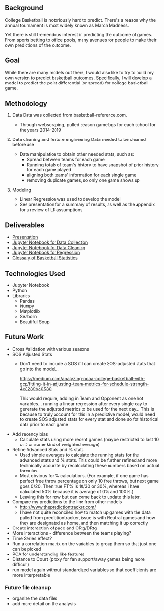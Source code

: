 ## Background
College Basketball is notoriously hard to predict. There's a reason why the annual tournament is most widely known as March Madness.

Yet there is still tremendous interest in predicting the outcome of games. From sports betting to office pools, many avenues for people to make their own predictions of the outcome.

## Goal
While there are many models out there, I would also like to try to build my own version to predict basketball outcomes. Specifically, I will develop a model to predict the point differential (or spread) for college basketball game.

## Methodology

1. Data
Data was collected from basketball-reference.com.
    - Through webscraping, pulled season gamelogs for each school for the years 2014-2019

2. Data cleaning and feature engineering
Data needed to be cleaned before use
    - Data manipulation to obtain other needed stats, such as:
        - Spread between teams for each game
        - Running totals of team's history to have snapshot of prior history for each game played
        - aligning both teams' information for each single game
        - removing duplicate games, so only one game shows up

3. Modeling
    - Linear Regression was used to develop the model
    - See presentation for a summary of results, as well as the appendix for a review of LR assumptions


## Deliverables
- [Presentation](NCAA_MBB_final.pdf)
- [Jupyter Notebook for Data Collection](Data_Collection.ipynb)
- [Jupyter Notebook for Data Cleaning](Data_Cleaning.ipynb)
- [Jupyter Notebook for Regression](Regression.ipynb)
- [Glossary of Basketball Statistics](Glossary.md)




## Technologies Used
- Jupyter Notebook
- Python
- Libraries
    - Pandas
    - Numpy
    - Matplotlib
    - Seaborn
    - Beautiful Soup


## Future Work
- Cross Validation with various seasons
- SOS Adjusted Stats
    - Don't need to include a SOS if I can create SOS-adjusted stats that go into the model...

        https://medium.com/analyzing-ncaa-college-basketball-with-gcp/fitting-it-in-adjusting-team-metrics-for-schedule-strength-4e8239be0530

        This would require, 
        adding in Team and Opponent as one hot variables... 
        running a linear regression after every single day to generate the adjusted metrics to be used for the next day...
        This is because to truly account for this in a predictive model, would need to create SOS adjusted stats for every stat and done so for historical data prior to each game
- Add recency bias
    - Calculate stats using more recent games (maybe restricted to last 10 or 5 or some kind of weighted average)
- Refine Advanced Stats and % stats
    - Used simple averages to calculate the running stats for the advanced stats and % stats. This could be further refined and more technically accurate by recalculating these numbers based on actual formulas.
    - Most obvious for % calculations.
    (For example, if one game has perfect free throw percentage on only 10 free throws, but next game goes 0/20. Then true FT% is 10/30 or 30%, whereas i have calculated 50% because it is average of 0% and 100%.) 
    - Leaving this for now but can come back to update this later. 
- Compare my predictions to the line from other models
    - http://www.thepredictiontracker.com/
    - I have not quite reconciled how to match up games with the data pulled from predictiontracker, issue is with Neutral games and how they are designated as home, and then matching it up correctly
- Create interaction of pace and ORtg/DRtg
- More interactions - difference between the teams playing?
- Time Series effect?
- Run a correlation matrix on the variables to group them so that just one can be picked
- PCA for understanding like features
- Distance to Court (proxy for fan support/away games being more difficult)
- run model again without standardized variables so that coefficients are more interpretable

### Future file cleanup
- organize the data files
- add more detail on the analysis